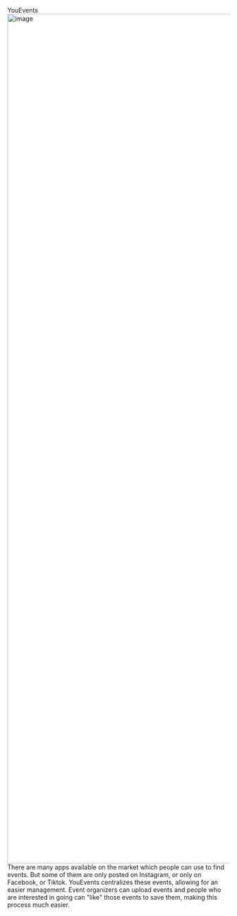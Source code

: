 YouEvents
<img width="1080" height="1920" alt="image" src="https://github.com/user-attachments/assets/0f7565f7-d6f6-489a-be77-ddc6ff8c7a44" />
There are many apps available on the market which people can use to find events. But some of them are only posted on Instagram, or only on Facebook, or Tiktok. YouEvents centralizes these events, allowing for
an easier management.
Event organizers can upload events and people who are interested in going can "like" those events to save them, making this process much easier. 
